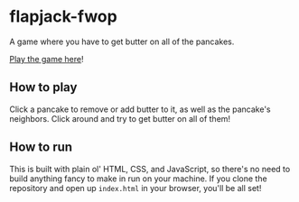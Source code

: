 # flapjack-fwop
A game where you have to get butter on all of the pancakes.

[Play the game here](https://cassidoo.github.io/flapjack-fwop/)!

## How to play

Click a pancake to remove or add butter to it, as well as the pancake's neighbors. Click around and try to get butter on all of them!

## How to run

This is built with plain ol' HTML, CSS, and JavaScript, so there's no need to build anything fancy to make in run on your machine. If you clone the repository and open up `index.html` in your browser, you'll be all set!
